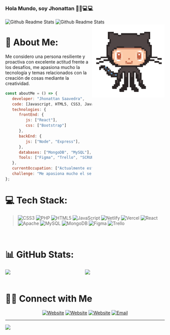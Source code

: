 ### Hola Mundo, soy Jhonattan 👋👦💻💻

<p align="center">
 <section align='left'>
 <img width="200px" src="https://user-images.githubusercontent.com/80645321/219274063-af77ac0e-ad26-4634-b750-fdd256270610.png" align="center" alt="Github Readme Stats" />
<img width="200px" src="https://user-images.githubusercontent.com/80645321/219274357-5efa3a45-c14d-4fc6-8a33-8cf29321165c.png" align="center" alt="Github Readme Stats" />
  <img align='right' src="https://raw.githubusercontent.com/iCharlesZ/FigureBed/master/img/octocat.gif" width="230">
  </section>
</p>

# 💫 About Me:
<p align="left">
Me considero una persona resiliente y proactiva con excelente actitud frente a los desafíos, me apasiona mucho la tecnología y temas relacionados con la creación de cosas mediante la creatividad.<br>
</p>

```javascript
const aboutMe = () => {
   developer: "Jhonattan Saavedra",
   code: [Javascript, HTML5, CSS3, Java, PHP],
   technologies: {
      frontEnd: {
         js: ["React"],
         css: ["Bootstrap"]
      },
      backEnd: {
         js: ["Node", "Express"],
      },
      databases: ["MongoDB", "MySQL"],
      Tools: ["Figma", "Trello", "SCRUM"]
   },
   currentOccupation: ["Actualmente estudiando y practicando, pero me salí al mundo laboral"],
   challenge: "Me apasiona mucho el ser capaz de contruir cosas mediante la creatividad.",
};
```


# 💻 Tech Stack:
>![CSS3](https://img.shields.io/badge/css3-%231572B6.svg?style=for-the-badge&logo=css3&logoColor=white) ![PHP](https://img.shields.io/badge/php-%23777BB4.svg?style=for-the-badge&logo=php&logoColor=white) ![HTML5](https://img.shields.io/badge/html5-%23E34F26.svg?style=for-the-badge&logo=html5&logoColor=white) ![JavaScript](https://img.shields.io/badge/javascript-%23323330.svg?style=for-the-badge&logo=javascript&logoColor=%23F7DF1E) ![Netlify](https://img.shields.io/badge/netlify-%23000000.svg?style=for-the-badge&logo=netlify&logoColor=#00C7B7) ![Vercel](https://img.shields.io/badge/vercel-%23000000.svg?style=for-the-badge&logo=vercel&logoColor=white) ![React](https://img.shields.io/badge/react-%2320232a.svg?style=for-the-badge&logo=react&logoColor=%2361DAFB) ![Apache](https://img.shields.io/badge/apache-%23D42029.svg?style=for-the-badge&logo=apache&logoColor=white) ![MySQL](https://img.shields.io/badge/mysql-%2300f.svg?style=for-the-badge&logo=mysql&logoColor=white) ![MongoDB](https://img.shields.io/badge/MongoDB-%234ea94b.svg?style=for-the-badge&logo=mongodb&logoColor=white) 	![Figma](https://img.shields.io/badge/figma-%23F24E1E.svg?style=for-the-badge&logo=figma&logoColor=white) ![Trello](https://img.shields.io/badge/Trello-%23026AA7.svg?style=for-the-badge&logo=Trello&logoColor=white)

<br/>

# 📊 GitHub Stats:

<div align="center">
<img src="https://github-readme-stats.vercel.app/api?username=JhonattanSSG01&theme=react&hide_border=false&include_all_commits=false&count_private=false" align="left" />
<img src="https://github-readme-stats.vercel.app/api/top-langs/?username=JhonattanSSG01&theme=react&hide_border=false&include_all_commits=false&count_private=false&layout=compact"/>
</div>
<br/>

# 🤝🏻 Connect with Me

<div align="center">
<a href="https://my-portafolio-jssg.netlify.app" target="_blank"><img alt="Website" src="https://img.shields.io/badge/Website-https%3A%2F%2Fmy--portafolio--jssg.netlify.app-brightgreen"></a>
<a href="https://www.linkedin.com/in/jhonattanssg" target="_blank"><img alt="Website" src="https://img.shields.io/badge/-JhonattanSSG01-blue?style=flat-square&logo=Linkedin&logoColor=white&link=https://www.linkedin.com/in/JhonattanSSG01/"></a>
 <a href="https://github.com/JhonattanSSG01" target="_blank"><img alt="Website" src="https://img.shields.io/github/followers/JhonattanSSG01?label=follow&style=social"></a>
<a href="mailto:jhonattansaavedra01@gmail.com"><img alt="Email" src="https://img.shields.io/badge/Email-jhonattansaavedra01@gmail.com-white?style=flat&logo=gmail"></a>
</div>


---
[![](https://visitcount.itsvg.in/api?id=JhonattanSSG01&icon=0&color=0)](https://visitcount.itsvg.in)

<!-- Proudly created with GPRM ( https://gprm.itsvg.in ) -->

<!--
**JhonattanSSG01/JhonattanSSG01** is a ✨ _special_ ✨ repository because its `README.md` (this file) appears on your GitHub profile.

Here are some ideas to get you started:

- 🔭 I’m currently working on ...
- 🌱 I’m currently learning ...
- 👯 I’m looking to collaborate on ...
- 🤔 I’m looking for help with ...
- 💬 Ask me about ...
- 📫 How to reach me: ...
- 😄 Pronouns: ...
- ⚡ Fun fact: ...
-->

